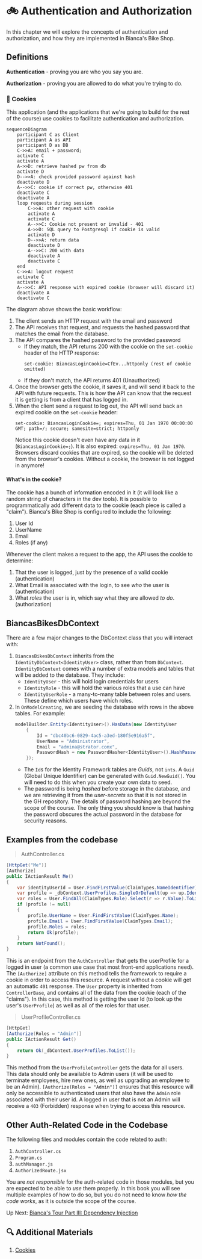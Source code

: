 # :bike: Authentication and Authorization
In this chapter we will explore the concepts of authentication and authorization, and how they are implemented in Bianca's Bike Shop.

## Definitions

**Authentication** - proving you are who you say you are.

**Authorization** - proving you are allowed to do what you're trying to do.

### :cookie: Cookies
This application (and the applications that we're going to build for the rest of the course) use cookies to facilitate authentication and authorization. 
``` mermaid
sequenceDiagram
    participant C as Client
    participant A as API
    participant D as DB
    C->>A: email + password;
    activate C
    activate A
    A->>D: retrieve hashed pw from db
    activate D
    D-->>A: check provided password against hash
    deactivate D
    A-->>C: cookie if correct pw, otherwise 401
    deactivate C
    deactivate A
    loop requests during session
        C->>A: other request with cookie
        activate A
        activate C
        A-->>C: Cookie not present or invalid - 401
        A->>D: SQL query to Postgresql if cookie is valid
        activate D
        D-->>A: return data
        deactivate D
        A-->>C: 200 with data
        deactivate A
        deactivate C
    end
    C->>A: logout request
    activate C
    activate A
    A-->>C: API response with expired cookie (browser will discard it)
    deactivate A
    deactivate C
```

The diagram above shows the basic workflow:
1. The client sends an HTTP request with the email and password
1. The API receives that request, and requests the hashed password that matches the email from the database. 
1. The API compares the hashed password to the provided password
    - If they match, the API returns 200 with the cookie on the `set-cookie` header of the HTTP response:
        ```
        set-cookie: BiancasLoginCookie=CfEv...httponly (rest of cookie omitted)
        ```
    - If they don't match, the API returns 401 (Unauthorized)
1. Once the browser gets the cookie, it saves it, and will send it back to the API with future requests. This is how the API can know that the request it is getting is from a client that has logged in. 
1. When the client send a request to log out, the API will send back an expired cookie on the `set-cookie` header:
    ```
    set-cookie: BiancasLoginCookie=; expires=Thu, 01 Jan 1970 00:00:00 GMT; path=/; secure; samesite=strict; httponly
    ```
     Notice this cookie doesn't even have any data in it (`BiancasLoginCookie=;`). It is also expired: `expires=Thu, 01 Jan 1970`. Browsers discard cookies that are expired, so the cookie will be deleted from the browser's cookies. Without a cookie, the browser is not logged in anymore!

#### What's in the cookie?
The cookie has a bunch of information encoded in it (it will look like a random string of characters in the dev tools). It is possible to programmatically add different data to the cookie (each piece is called a "claim"). Bianca's Bike Shop is configured to include the following:
1. User Id
1. UserName
1. Email
1. Roles (if any)

Whenever the client makes a request to the app, the API uses the cookie to determine:
1. That the user is logged, just by the presence of a valid cookie (authentication)
1. What Email is associated with the login, to see _who_ the user is (authentication)
1. What _roles_ the user is in, which say what they are allowed _to do_.  (authorization)

## BiancasBikesDbContext
There are a few major changes to the DbContext class that you will interact with:
1. `BiancasBikesDbContext` inherits from the `IdentityDbContext<IdentityUser>` class, rather than from `DbContext`. `IdentityDbContext` comes with a number of extra models and tables that will be added to the database. They include:
    - `IdentityUser` - this will hold login credentials for users
    - `IdentityRole` - this will hold the various roles that a use can have
    - `IdentityUserRole` - a many-to-many table between roles and users. These define which users have which roles. 
1. In `OnModelCreating`, we are seeding the database with rows in the above tables. For example:
    ``` csharp
    modelBuilder.Entity<IdentityUser>().HasData(new IdentityUser
        {
            Id = "dbc40bc6-0829-4ac5-a3ed-180f5e916a5f",
            UserName = "Administrator",
            Email = "admina@strator.comx",
            PasswordHash = new PasswordHasher<IdentityUser>().HashPassword(null, _configuration["AdminPassword"])
        });
    ```
    - The `Id`s for the Identity Framework tables are _Guids_, not `ints`. A `Guid` (Global Unique Identifier) can be generated with `Guid.NewGuid()`. You will need to do this when you create your own data to seed. 
    - The password is being _hashed_ before storage in the database, and we are retrieving it from the _user-secrets_ so that it is not stored in the GH repository. The details of password hashing are beyond the scope of the course. The only thing you should know is that hashing the password obscures the actual password in the database for security reasons. 

## Examples from the codebase
> AuthController.cs
``` csharp
[HttpGet("Me")]
[Authorize]
public IActionResult Me()
{
    var identityUserId = User.FindFirstValue(ClaimTypes.NameIdentifier);
    var profile = _dbContext.UserProfiles.SingleOrDefault(up => up.IdentityUserId == identityUserId);
    var roles = User.FindAll(ClaimTypes.Role).Select(r => r.Value).ToList();
    if (profile != null)
    {
        profile.UserName = User.FindFirstValue(ClaimTypes.Name);
        profile.Email = User.FindFirstValue(ClaimTypes.Email);
        profile.Roles = roles;
        return Ok(profile);
    }
    return NotFound();
}
```
This is an endpoint from the `AuthController` that gets the userProfile for a logged in user (a common use case that most front-end applications need). The `[Authorize]` attribute on this method tells the framework to require a cookie in order to access this resource. A request without a cookie will get an automatic `401` response. The `User` property is inherited from `ControllerBase`, and contains all of the data from the cookie (each of the "claims"). In this case, this method is getting the user Id (to look up the user's `UserProfile`) as well as all of the roles for that user.

> UserProfileController.cs
``` csharp
[HttpGet]
[Authorize(Roles = "Admin")]
public IActionResult Get()
{
    return Ok(_dbContext.UserProfiles.ToList());
}
```
This method from the `UserProfileController` gets the data for all users. This data should only be available to Admin users (it will be used to terminate employees, hire new ones, as well as upgrading an employee to be an Admin). `[Authorize(Roles = "Admin")]` ensures that this resource will only be accessible to authenticated users that also have the `Admin` role associated with their user id. A logged in user that is not an Admin will receive a `403` (Forbidden) response when trying to access this resource.

## Other Auth-Related Code in the Codebase
The following files and modules contain the code related to auth:
1. `AuthController.cs`
1. `Program.cs`
1. `authManager.js`
1. `AuthorizedRoute.jsx`

You are _not responsible_ for the auth-related code in those modules, but you are expected to be able to _use_ them properly. In this book you will see multiple examples of how to do so, but you do not need to know _how the code works_, as it is outside the scope of the course.

Up Next: [Bianca's Tour Part III: Dependency Injection](./biancas-dependency-injection.md)

## 🔍 Additional Materials

1. [Cookies](https://developer.mozilla.org/en-US/docs/Web/HTTP/Cookies)